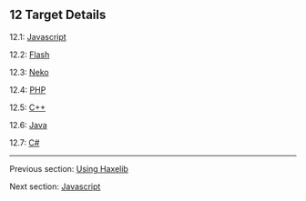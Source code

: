 ## 12 Target Details

12.1: [Javascript](target-javascript.md)

12.2: [Flash](#)

12.3: [Neko](#)

12.4: [PHP](#)

12.5: [C++](#)

12.6: [Java](#)

12.7: [C#](#)

---

Previous section: [Using Haxelib](haxelib-using.md)

Next section: [Javascript](target-javascript.md)